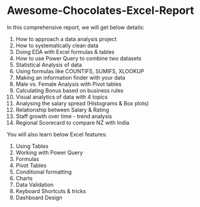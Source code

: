 # Awesome-Chocolates-Excel-Report

In this comprehensive report, we will get below details:

1) How to approach a data analysis project
2) How to systematically clean data
3) Doing EDA with Excel formulas & tables
4) How to use Power Query to combine two datasets
5) Statistical Analysis of data
6) Using formulas like COUNTIFS, SUMIFS, XLOOKUP
7) Making an information finder with your data
8) Male vs. Female Analysis with Pivot tables
9) Calculating Bonus based on business rules
10) Visual analytics of data with 4 topics
11) Analysing the salary spread (Histograms & Box plots)
12) Relationship between Salary & Rating
13) Staff growth over time - trend analysis
14) Regional Scorecard to compare NZ with India

You will also learn below Excel features:
1) Using Tables
2) Working with Power Query
3) Formulas
4) Pivot Tables 
5) Conditional formatting
6) Charts
7) Data Validation
8) Keyboard Shortcuts & tricks
9) Dashboard Design
